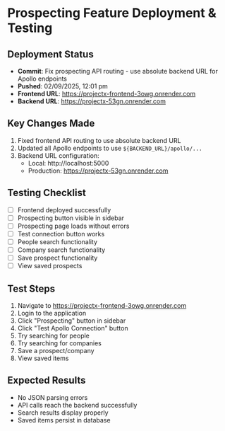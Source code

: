 # Prospecting Feature Deployment & Testing

## Deployment Status
- **Commit**: Fix prospecting API routing - use absolute backend URL for Apollo endpoints
- **Pushed**: 02/09/2025, 12:01 pm
- **Frontend URL**: https://projectx-frontend-3owg.onrender.com
- **Backend URL**: https://projectx-53gn.onrender.com

## Key Changes Made
1. Fixed frontend API routing to use absolute backend URL
2. Updated all Apollo endpoints to use `${BACKEND_URL}/apollo/...`
3. Backend URL configuration:
   - Local: http://localhost:5000
   - Production: https://projectx-53gn.onrender.com

## Testing Checklist
- [ ] Frontend deployed successfully
- [ ] Prospecting button visible in sidebar
- [ ] Prospecting page loads without errors
- [ ] Test connection button works
- [ ] People search functionality
- [ ] Company search functionality
- [ ] Save prospect functionality
- [ ] View saved prospects

## Test Steps
1. Navigate to https://projectx-frontend-3owg.onrender.com
2. Login to the application
3. Click "Prospecting" button in sidebar
4. Click "Test Apollo Connection" button
5. Try searching for people
6. Try searching for companies
7. Save a prospect/company
8. View saved items

## Expected Results
- No JSON parsing errors
- API calls reach the backend successfully
- Search results display properly
- Saved items persist in database
